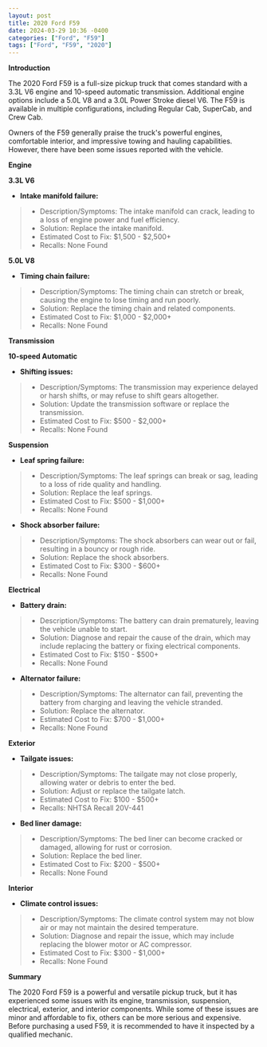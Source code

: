 ```yaml
---
layout: post
title: 2020 Ford F59
date: 2024-03-29 10:36 -0400
categories: ["Ford", "F59"]
tags: ["Ford", "F59", "2020"]
---
```

**Introduction**

The 2020 Ford F59 is a full-size pickup truck that comes standard with a 3.3L V6 engine and 10-speed automatic transmission. Additional engine options include a 5.0L V8 and a 3.0L Power Stroke diesel V6. The F59 is available in multiple configurations, including Regular Cab, SuperCab, and Crew Cab.

Owners of the F59 generally praise the truck's powerful engines, comfortable interior, and impressive towing and hauling capabilities. However, there have been some issues reported with the vehicle.

**Engine**

**3.3L V6**

* **Intake manifold failure:**
>* Description/Symptoms: The intake manifold can crack, leading to a loss of engine power and fuel efficiency.
>* Solution: Replace the intake manifold.
>* Estimated Cost to Fix: $1,500 - $2,500+
>* Recalls: None Found

**5.0L V8**

* **Timing chain failure:**
>* Description/Symptoms: The timing chain can stretch or break, causing the engine to lose timing and run poorly.
>* Solution: Replace the timing chain and related components.
>* Estimated Cost to Fix: $1,000 - $2,000+
>* Recalls: None Found

**Transmission**

**10-speed Automatic**

* **Shifting issues:**
>* Description/Symptoms: The transmission may experience delayed or harsh shifts, or may refuse to shift gears altogether.
>* Solution: Update the transmission software or replace the transmission.
>* Estimated Cost to Fix: $500 - $2,000+
>* Recalls: None Found

**Suspension**

* **Leaf spring failure:**
>* Description/Symptoms: The leaf springs can break or sag, leading to a loss of ride quality and handling.
>* Solution: Replace the leaf springs.
>* Estimated Cost to Fix: $500 - $1,000+
>* Recalls: None Found

* **Shock absorber failure:**
>* Description/Symptoms: The shock absorbers can wear out or fail, resulting in a bouncy or rough ride.
>* Solution: Replace the shock absorbers.
>* Estimated Cost to Fix: $300 - $600+
>* Recalls: None Found

**Electrical**

* **Battery drain:**
>* Description/Symptoms: The battery can drain prematurely, leaving the vehicle unable to start.
>* Solution: Diagnose and repair the cause of the drain, which may include replacing the battery or fixing electrical components.
>* Estimated Cost to Fix: $150 - $500+
>* Recalls: None Found

* **Alternator failure:**
>* Description/Symptoms: The alternator can fail, preventing the battery from charging and leaving the vehicle stranded.
>* Solution: Replace the alternator.
>* Estimated Cost to Fix: $700 - $1,000+
>* Recalls: None Found

**Exterior**

* **Tailgate issues:**
>* Description/Symptoms: The tailgate may not close properly, allowing water or debris to enter the bed.
>* Solution: Adjust or replace the tailgate latch.
>* Estimated Cost to Fix: $100 - $500+
>* Recalls: NHTSA Recall 20V-441

* **Bed liner damage:**
>* Description/Symptoms: The bed liner can become cracked or damaged, allowing for rust or corrosion.
>* Solution: Replace the bed liner.
>* Estimated Cost to Fix: $200 - $500+
>* Recalls: None Found

**Interior**

* **Climate control issues:**
>* Description/Symptoms: The climate control system may not blow air or may not maintain the desired temperature.
>* Solution: Diagnose and repair the issue, which may include replacing the blower motor or AC compressor.
>* Estimated Cost to Fix: $300 - $1,000+
>* Recalls: None Found

**Summary**

The 2020 Ford F59 is a powerful and versatile pickup truck, but it has experienced some issues with its engine, transmission, suspension, electrical, exterior, and interior components. While some of these issues are minor and affordable to fix, others can be more serious and expensive. Before purchasing a used F59, it is recommended to have it inspected by a qualified mechanic.
